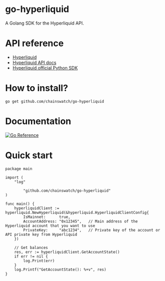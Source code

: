 # go-hyperliquid
A Golang SDK for the Hyperliquid API.

# API reference
- [Hyperliquid](https://app.hyperliquid.xyz/)
- [Hyperliquid API docs](https://hyperliquid.gitbook.io/hyperliquid-docs/for-developers/api)
- [Hyperliquid official Python SDK](https://github.com/hyperliquid-dex/hyperliquid-python-sdk)

# How to install?
```
go get github.com/chainswatch/go-hyperliquid
```

# Documentation

[![Go Reference](https://pkg.go.dev/badge/github.com/chainswatch/go-hyperliquid.svg)](https://pkg.go.dev/github.com/chainswatch/go-hyperliquid)


# Quick start
```
package main

import (
	"log"

        "github.com/chainswatch/go-hyperliquid"
)

func main() {
	hyperliquidClient := hyperliquid.NewHyperliquid(&hyperliquid.HyperliquidClientConfig{
		IsMainnet:      true,
		AccountAddress: "0x12345",   // Main address of the Hyperliquid account that you want to use
		PrivateKey:     "abc1234",   // Private key of the account or API private key from Hyperliquid
	})

	// Get balances
	res, err := hyperliquidClient.GetAccountState()
	if err != nil {
		log.Print(err)
	}
	log.Printf("GetAccountState(): %+v", res)
}
```
